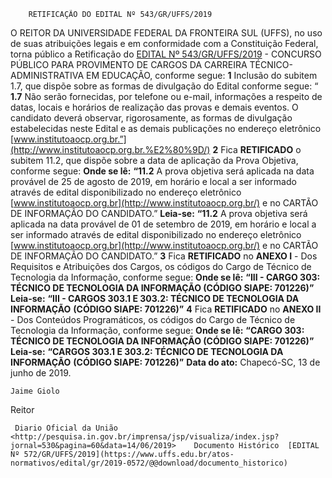         RETIFICAÇÃO DO EDITAL Nº 543/GR/UFFS/2019  

 O REITOR DA UNIVERSIDADE FEDERAL DA FRONTEIRA SUL (UFFS), no uso de suas atribuições legais e em conformidade com a Constituição Federal, torna público a Retificação do [EDITAL Nº 543/GR/UFFS/2019](https://www.uffs.edu.br/atos-normativos/edital/gr/2019-0543) - CONCURSO PÚBLICO PARA PROVIMENTO DE CARGOS DA CARREIRA TÉCNICO-ADMINISTRATIVA EM EDUCAÇÃO, conforme segue:   **1**  Inclusão do subitem 1.7, que dispõe sobre as formas de divulgação do Edital conforme segue: “ **1.7** Não serão fornecidas, por telefone ou e-mail, informações a respeito de datas, locais e horários de realização das provas e demais eventos. O candidato deverá observar, rigorosamente, as formas de divulgação estabelecidas neste Edital e as demais publicações no endereço eletrônico [www.institutoaocp.org.br.”](http://www.institutoaocp.org.br.%E2%80%9D/)   **2**  Fica **RETIFICADO** o subitem 11.2, que dispõe sobre a data de aplicação da Prova Objetiva, conforme segue:   **Onde se lê:** **“11.2**  A prova objetiva será aplicada na data provável de 25 de agosto de 2019, em horário e local a ser informado através de edital disponibilizado no endereço eletrônico [www.institutoaocp.org.br](http://www.institutoaocp.org.br/) e no CARTÃO DE INFORMAÇÃO DO CANDIDATO.”   **Leia-se:** **“11.2**  A prova objetiva será aplicada na data provável de 01 de setembro de 2019, em horário e local a ser informado através de edital disponibilizado no endereço eletrônico [www.institutoaocp.org.br](http://www.institutoaocp.org.br/) e no CARTÃO DE INFORMAÇÃO DO CANDIDATO.”   **3**  Fica **RETIFICADO**  no **ANEXO I**  - Dos Requisitos e Atribuições dos Cargos, os códigos do Cargo de Técnico de Tecnologia da Informação, conforme segue:   **Onde se lê:**     **“III - CARGO 303: TÉCNICO DE TECNOLOGIA DA INFORMAÇÃO (CÓDIGO SIAPE: 701226)”**       **Leia-se:**     **“III - CARGOS 303.1 E 303.2: TÉCNICO DE TECNOLOGIA DA INFORMAÇÃO**  **(CÓDIGO SIAPE: 701226)”**       **4**  Fica **RETIFICADO**  no **ANEXO II**  - Dos Conteúdos Programáticos, os códigos do Cargo de Técnico de Tecnologia da Informação, conforme segue:   **Onde se lê:**     **“CARGO 303: TÉCNICO DE TECNOLOGIA DA INFORMAÇÃO (CÓDIGO SIAPE: 701226)”**       **Leia-se:**     **“CARGOS 303.1 E 303.2: TÉCNICO DE TECNOLOGIA DA INFORMAÇÃO**  **(CÓDIGO SIAPE: 701226)”**          **Data do ato:** Chapecó-SC, 13 de junho de 2019.   
 

    Jaime Giolo   
 Reitor 

     Diario Oficial da União <http://pesquisa.in.gov.br/imprensa/jsp/visualiza/index.jsp?jornal=530&pagina=60&data=14/06/2019>    Documento Histórico  [EDITAL Nº 572/GR/UFFS/2019](https://www.uffs.edu.br/atos-normativos/edital/gr/2019-0572/@@download/documento_historico)     
      